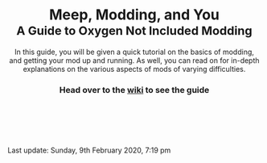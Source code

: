 <div align="center">
    <h1>
        Meep, Modding, and You
        <br/>
        <small>A Guide to Oxygen Not Included Modding</small>
    </h1>
</div>


<div align="center">

In this guide, you will be given a quick tutorial on the basics of modding, and getting your mod up and running. As well, you can read on for in-depth explanations on the various aspects of mods of varying difficulties.

<h3>

Head over to the [wiki](https://github.com/Cairath/Oxygen-Not-Included-Modding/wiki) to see the guide

</h3>
</div>  

\
\
\
\
\
Last update: Sunday, 9th February 2020, 7:19 pm
